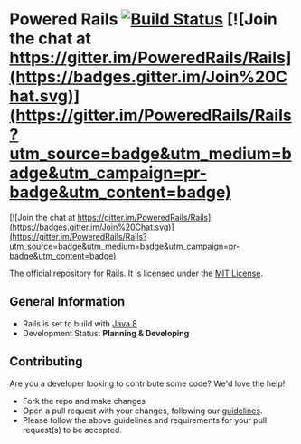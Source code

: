 Powered Rails [![Build Status](https://travis-ci.org/PoweredRails/Rails.svg?branch=master)](https://travis-ci.org/PoweredRails/Rails) [![Join the chat at https://gitter.im/PoweredRails/Rails](https://badges.gitter.im/Join%20Chat.svg)](https://gitter.im/PoweredRails/Rails?utm_source=badge&utm_medium=badge&utm_campaign=pr-badge&utm_content=badge)
=================

[![Join the chat at https://gitter.im/PoweredRails/Rails](https://badges.gitter.im/Join%20Chat.svg)](https://gitter.im/PoweredRails/Rails?utm_source=badge&utm_medium=badge&utm_campaign=pr-badge&utm_content=badge)

The official repository for Rails. It is licensed under the [MIT License]. 

## General Information
* Rails is set to build with [Java 8] 
* Development Status: **Planning & Developing**

## Contributing
Are you a developer looking to contribute some code? We'd love the help!
* Fork the repo and make changes
* Open a pull request with your changes, following our [guidelines](CONTRIBUTING.MD).
* Please follow the above guidelines and requirements for your pull request(s) to be accepted.

[MIT License]: https://opensource.org/licenses/MIT
[API]: https://github.com/PoweredRails/RailsAPI/
[Java 8]: http://www.oracle.com/technetwork/java/javase/overview/java8-2100321.html
